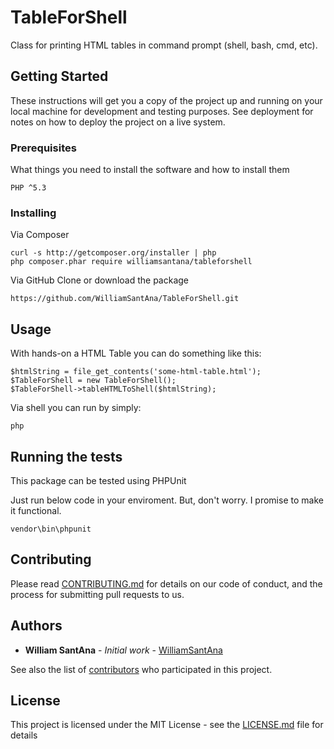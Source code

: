 # TableForShell

Class for printing HTML tables in command prompt (shell, bash, cmd, etc).

## Getting Started

These instructions will get you a copy of the project up and running on your local machine for development and testing purposes. See deployment for notes on how to deploy the project on a live system.

### Prerequisites

What things you need to install the software and how to install them

```
PHP ^5.3
```

### Installing

Via Composer
```
curl -s http://getcomposer.org/installer | php
php composer.phar require williamsantana/tableforshell
```

Via GitHub
Clone or download the package

```
https://github.com/WilliamSantAna/TableForShell.git
```
## Usage

With hands-on a HTML Table you can do something like this:

```
$htmlString = file_get_contents('some-html-table.html');
$TableForShell = new TableForShell();
$TableForShell->tableHTMLToShell($htmlString);
```

Via shell you can run by simply:

```
php 
```

## Running the tests

This package can be tested using PHPUnit

Just run below code in your enviroment. But, don't worry. I promise to make it functional.

```
vendor\bin\phpunit
```

## Contributing

Please read [CONTRIBUTING.md](https://gist.github.com/PurpleBooth/b24679402957c63ec426) for details on our code of conduct, and the process for submitting pull requests to us.

## Authors

* **William SantAna** - *Initial work* - [WilliamSantAna](https://github.com/WilliamSantAna)

See also the list of [contributors](https://github.com/WilliamSantAna/contributors) who participated in this project.

## License

This project is licensed under the MIT License - see the [LICENSE.md](LICENSE.md) file for details

